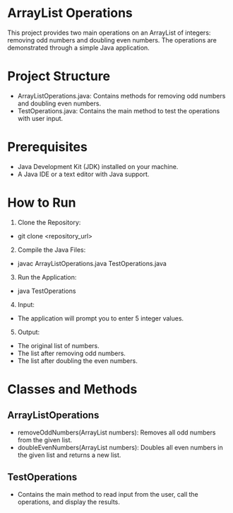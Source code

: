 # ArrayList Operations
This project provides two main operations on an ArrayList of integers: removing odd numbers and doubling even numbers. The operations are demonstrated through a simple Java application.

# Project Structure
- ArrayListOperations.java: Contains methods for removing odd numbers and doubling even numbers.
- TestOperations.java: Contains the main method to test the operations with user input.

# Prerequisites
- Java Development Kit (JDK) installed on your machine.
- A Java IDE or a text editor with Java support.

# How to Run

1. Clone the Repository:
- git clone <repository_url>

2. Compile the Java Files:
- javac ArrayListOperations.java TestOperations.java

3. Run the Application:
- java TestOperations

4. Input:
- The application will prompt you to enter 5 integer values.

5. Output:
- The original list of numbers.
- The list after removing odd numbers.
- The list after doubling the even numbers.

# Classes and Methods

## ArrayListOperations
- removeOddNumbers(ArrayList<Integer> numbers): Removes all odd numbers from the given list.
- doubleEvenNumbers(ArrayList<Integer> numbers): Doubles all even numbers in the given list and returns a new list.

## TestOperations
- Contains the main method to read input from the user, call the operations, and display the results.
